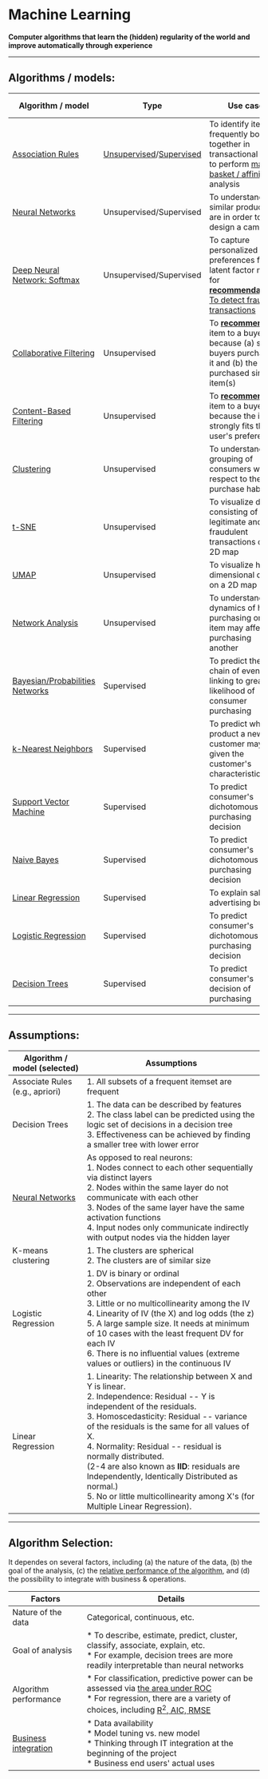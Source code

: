 # Machine Learning
<b>Computer algorithms that learn the (hidden) regularity of the world and improve automatically through experience</b>

<hr>

## Algorithms / models:

Algorithm / model | Type | Use case | Online demo / example
--- | --- | --- | --
<a href="association_rules">Association Rules</a> | <a href="./glossary">Unsupervised</a>/<a href="./glossary">Supervised</a> | To identify items frequently bought together in transactional data; to perform <a href="https://en.wikipedia.org/wiki/Affinity_analysis">market basket / affinity</a> analysis | <a href="https://danielyang.shinyapps.io/association_rules/">Demo: Generating association rules with transactions data</a> (\*<b>interactive</b>\*)
<a href="neural_networks">Neural Networks</a> | Unsupervised/Supervised | To understand how similar products are in order to design a campaign | <a href="neural_networks">Example: R</a>
<a href="DNN-softmax">Deep Neural Network: Softmax</a> | Unsupervised/Supervised | To capture personalized preferences for a latent factor model for <b><a href="./recommendation_system">recommendations</a></b>;<br/><a href="https://en.wikipedia.org/wiki/Deep_learning#Financial_fraud_detection">To detect fraud transactions</a> | Example: see <a href="collaborative_filtering">collaborative filtering</a>
<a href="collaborative_filtering">Collaborative Filtering</a> | Unsupervised | To <b><a href="./recommendation_system">recommend</a></b> an item to a buyer because (a) similar buyers purchased it and (b) the user purchased similar item(s) | <a href="collaborative_filtering">Example: R, Python</a>
<a href="content-based_filtering">Content-Based Filtering</a> | Unsupervised | To <b><a href="./recommendation_system">recommend</a></b> an item to a buyer because the item strongly fits the user's preference | <a href="content-based_filtering">Example: Illustration</a>
<a href="clustering">Clustering</a> | Unsupervised | To understand the grouping of consumers with respect to their purchase habits | <a href="clustering">Example: R</a>
<a href="t-SNE">t-SNE</a> | Unsupervised | To visualize data consisting of legitimate and fraudulent transactions on a 2D map | <a href="t-SNE">Example: R</a>
<a href="UMAP">UMAP</a> | Unsupervised | To visualize higher dimensional data on a 2D map | <a href="UMAP">Examples: R, Python</a>
<a href="network_analysis">Network Analysis</a> | Unsupervised | To understand the dynamics of how purchasing one item may affect purchasing another | <a href="network_analysis">Example: R</a>
<a href="Bayesian_networks">Bayesian/Probabilities Networks</a> | Supervised | To predict the chain of events linking to greater likelihood of consumer purchasing | <a href="Bayesian_networks">Example: R</a>
<a href="kNN">k-Nearest Neighbors</a> | Supervised | To predict what product a new customer may like, given the customer's characteristics | <a href="kNN">Example: R</a>
<a href="SVM">Support Vector Machine</a> | Supervised | To predict consumer's dichotomous purchasing decision | <a href="SVM">Example: R</a>
<a href="Naive_Bayes">Naive Bayes</a> | Supervised | To predict consumer's dichotomous purchasing decision | <a href="Naive_Bayes">Example: Illustration</a>
<a href="linear_regression">Linear Regression</a> | Supervised | To explain sales via advertising budget | <a href="./linear_regression/multiple_regression.md">Example: R</a>
<a href="logistic_regression">Logistic Regression</a> | Supervised | To predict consumer's dichotomous purchasing decision | <a href="https://danielyang.shinyapps.io/Logistic_Regression/">Demo: Running logistic regression with retail data</a> (\*<b>interactive</b>\*)
<a href="decision_trees">Decision Trees</a> | Supervised | To predict consumer's decision of purchasing | <a href="https://github.com/daniel-yj-yang/ML-retail-analytics/blob/master/decision_trees/DT_Purchasing.ipynb">Example: Decision trees of consumer purchasing</a>

<hr>

## Assumptions:

Algorithm / model (selected) | Assumptions
--- | ---
Associate Rules (e.g., apriori) | 1. All subsets of a frequent itemset are frequent
Decision Trees | 1. The data can be described by features<br/>2. The class label can be predicted using the logic set of decisions in a decision tree<br/>3. Effectiveness can be achieved by finding a smaller tree with lower error
<a href="https://medium.com/analytics-vidhya/assumptions-which-makes-artificial-neural-network-simple-81ba7f46abbc">Neural Networks</a> | As opposed to real neurons:<br/>1. Nodes connect to each other sequentially via distinct layers<br/>2. Nodes within the same layer do not communicate with each other<br/>3. Nodes of the same layer have the same activation functions<br/>4. Input nodes only communicate indirectly with output nodes via the hidden layer<br/>
K-means clustering | 1. The clusters are spherical<br/>2. The clusters are of similar size
Logistic Regression | 1. DV is binary or ordinal<br/>2. Observations are independent of each other<br/>3. Little or no multicollinearity among the IV<br/>4. Linearity of IV (the X) and log odds (the z)<br/>5. A large sample size. It needs at minimum of 10 cases with the least frequent DV for each IV<br/>6. There is no influential values (extreme values or outliers) in the continuous IV
Linear Regression | 1. Linearity: The relationship between X and Y is linear.<br/>2. Independence: Residual -- Y is independent of the residuals.<br/>3. Homoscedasticity: Residual -- variance of the residuals is the same for all values of X.<br/>4. Normality: Residual -- residual is normally distributed.<br/>(2-4 are also known as <b>IID</b>: residuals are Independently, Identically Distributed as normal.)<br/>5. No or little multicollinearity among X's (for Multiple Linear Regression).

<hr>

## Algorithm Selection:

It dependes on several factors, including (a) the nature of the data, (b) the goal of the analysis, (c) the <a href="https://github.com/daniel-yj-yang/model-evaluation/">relative performance of the algorithm</a>, and (d) the possibility to integrate with business & operations.

Factors | Details
--- | ---
Nature of the data | Categorical, continuous, etc.
Goal of analysis | * To describe, estimate, predict, cluster, classify, associate, explain, etc.<br/>* For example, decision trees are more readily interpretable than neural networks
Algorithm performance | * For classification, predictive power can be assessed via <a href="https://github.com/daniel-yj-yang/model-evaluation/">the area under ROC</a><br/>* For regression, there are a variety of choices, including <a href="https://github.com/daniel-yj-yang/model-evaluation/">R<sup>2</sup>, AIC, RMSE</a>
<a href="http://ucanalytics.com/blogs/model-selection-retail-case-study-example-part-7/">Business integration</a> | * Data availability<br/>* Model tuning vs. new model<br/>* Thinking through IT integration at the beginning of the project<br/>* Business end users' actual uses

